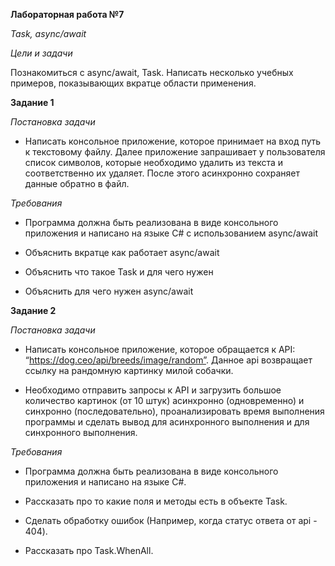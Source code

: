 **Лабораторная работа №7**

*Task, async/await*

*Цели и задачи*

Познакомиться с async/await, Task. Написать несколько учебных примеров, показывающих вкратце области применения.

**Задание 1**

*Постановка задачи*

* Написать консольное приложение, которое принимает на вход путь к текстовому файлу. Далее приложение запрашивает у пользователя список символов, которые необходимо удалить из текста и соответственно их удаляет. После этого асинхронно сохраняет данные обратно в файл.

*Требования*

* Программа должна быть реализована в виде консольного приложения и написано на языке C# с использованием async/await

* Объяснить вкратце как работает async/await

* Объяснить что такое Task и для чего нужен

* Объяснить для чего нужен async/await

**Задание 2**

*Постановка задачи*

* Написать консольное приложение, которое обращается к API: “https://dog.ceo/api/breeds/image/random”. Данное api возвращает ссылку на рандомную картинку милой собачки. 

* Необходимо отправить запросы к API и загрузить большое количество картинок (от 10 штук) асинхронно (одновременно) и синхронно (последовательно), проанализировать время выполнения программы и сделать вывод для асинхронного выполнения и для синхронного выполнения.

*Требования*

* Программа должна быть реализована в виде консольного приложения и написано на языке C#.

* Рассказать про то какие поля и методы есть в объекте Task.

* Сделать обработку ошибок (Например, когда статус ответа от api - 404).

* Рассказать про Task.WhenAll.
